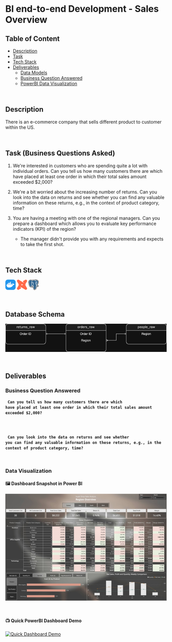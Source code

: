 # BI end-to-end Development - Sales Overview

## Table of Content
+ [Description](#Description)
+ [Task](#task-business-questions-asked)
+ [Tech Stack](#tech-stack)
+ [Deliverables](#deliverables)
    + [Data Models](./dbt/models/)
    + [Business Question Answered](#business-question-answered)
    + [PowerBI Data Visualization](#data-visualization)

<br>


## Description
There is an e-commerce company that sells different product to customer within the US. 

<br>

## Task (Business Questions Asked)
1. We're interested in customers who are spending quite a lot with individual orders. Can you tell us how many customers there are which have placed at least one order in which their total sales amount exceeded $2,000?

2. We're a bit worried about the increasing number of returns. Can you look into the data on returns and see whether you can find any valuable information on these returns, e.g., in the context of product category, time?

3. You are having a meeting with one of the regional managers. Can you prepare a dashboard which allows you to evaluate key performance indicators (KPI) of the region? 
    + The manager didn't provide you with any requirements and expects to take the first shot. 

<br>

## Tech Stack
![Docker](./media/docker-icon.png)
![dbt](./media/dbt-icon.png)
![PostgresSQl](./media/postgresql-icon.png)

<br>

## Database Schema
![schema](./media/schema.png)

<br>

## Deliverables

### Business Question Answered

<code> **Can you tell us how many customers there are which have placed at least one order in which their total sales amount exceeded $2,000?** </code>

```sql

```

<br>


<code> **Can you look into the data on returns and see whether you can find any valuable information on these returns, e.g., in the context of product category, time?** </code>


<br>

### Data Visualization
#### 🖼️ Dashboard Snapshot in Power BI
![Dashboard Snapshot](./media/dashboard.png)

<br>

#### 📺 Quick PowerBI Dashboard Demo
[![Quick Dashboard Demo](https://img.youtube.com/vi/2MCzeJqLZJE/0.jpg)](https://www.youtube.com/watch?v=2MCzeJqLZJE)
